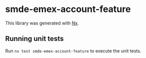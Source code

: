 # smde-emex-account-feature

This library was generated with [Nx](https://nx.dev).

## Running unit tests

Run `nx test smde-emex-account-feature` to execute the unit tests.
